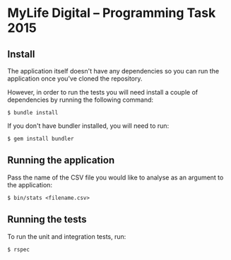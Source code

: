 # MyLife Digital – Programming Task 2015

## Install

The application itself doesn't have any dependencies so you can run the application once you've cloned the repository.

However, in order to run the tests you will need install a couple of dependencies by running the following command:

```shell
$ bundle install
```

If you don't have bundler installed, you will need to run:

```shell
$ gem install bundler
```

## Running the application

Pass the name of the CSV file you would like to analyse as an argument to the application:

```shell
$ bin/stats <filename.csv>
```

## Running the tests

To run the unit and integration tests, run:

```shell
$ rspec
```
